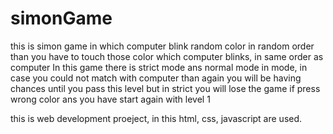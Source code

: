 # simonGame
this is simon game in which computer blink random color in random order 
than you have to touch those color which computer blinks, in same order as computer 
In this game there is strict mode ans normal mode 
in mode, in case you could not match with computer than again you will be having chances until you pass this level 
but in strict you will lose the game if press wrong color ans you have start again with level 1


this is web development proeject, in this html, css, javascript are used.

